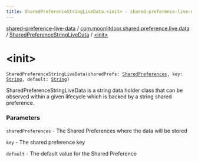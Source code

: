 ```yaml
---
title: SharedPreferenceStringLiveData.<init> - shared-preference-live-data
---
```


[shared-preference-live-data](../../index.html) / [com.moonlitdoor.shared.preference.live.data](../index.html) / [SharedPreferenceStringLiveData](index.html) / [&lt;init&gt;](./-init-.html)

# &lt;init&gt;

`SharedPreferenceStringLiveData(sharedPrefs: `[`SharedPreferences`](https://developer.android.com/reference/android/content/SharedPreferences.html)`, key: `[`String`](https://kotlinlang.org/api/latest/jvm/stdlib/kotlin/-string/index.html)`, default: `[`String`](https://kotlinlang.org/api/latest/jvm/stdlib/kotlin/-string/index.html)`)`

SharedPreferenceStringLiveData is a string data holder class that can be observed within a given lifecycle which
is backed by a string shared preference.

### Parameters

`sharedPreferences` - The Shared Preferences where the data will be stored

`key` - The shared preference key

`default` - The default value for the Shared Preference